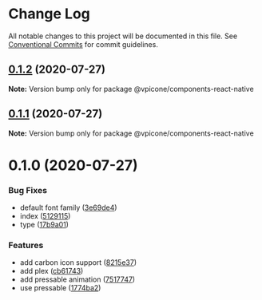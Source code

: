 # Change Log

All notable changes to this project will be documented in this file.
See [Conventional Commits](https://conventionalcommits.org) for commit guidelines.

## [0.1.2](https://github.com/vpicone/carbon-react-native/compare/@vpicone/components-react-native@0.1.0...@vpicone/components-react-native@0.1.2) (2020-07-27)

**Note:** Version bump only for package @vpicone/components-react-native





## [0.1.1](https://github.com/vpicone/carbon-react-native/compare/@vpicone/components-react-native@0.1.0...@vpicone/components-react-native@0.1.1) (2020-07-27)

**Note:** Version bump only for package @vpicone/components-react-native





# 0.1.0 (2020-07-27)


### Bug Fixes

* default font family ([3e69de4](https://github.com/vpicone/carbon-react-native/commit/3e69de4303fb63b30db4dfa552e0c09abf73ec1d))
* index ([5129115](https://github.com/vpicone/carbon-react-native/commit/51291156bc73c8acb26d5ef1e69e993d0b76204f))
* type ([17b9a01](https://github.com/vpicone/carbon-react-native/commit/17b9a0158a74bb62a9e62271115b0709e09ce3b7))


### Features

* add carbon icon support ([8215e37](https://github.com/vpicone/carbon-react-native/commit/8215e37f133f44de54a71721c5e70b2d92e9aed5))
* add plex ([cb61743](https://github.com/vpicone/carbon-react-native/commit/cb61743fcd4f6ac2cd57c14b9714586364d28986))
* add pressable animation ([7517747](https://github.com/vpicone/carbon-react-native/commit/7517747cedab588f124fb21a5957ba5663fbe7fe))
* use pressable ([1774ba2](https://github.com/vpicone/carbon-react-native/commit/1774ba2ddd2d0690aec8f7557ac7710f0d0e77b1))
